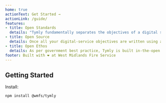 ```yaml
---
home: true
actionText: Get Started →
actionLink: /guide/
features:
- title: Open Standards
  details: "Tymly fundamentally separates the objectives of a digital service from the suppliers and technology which would traditionally deliver it. If that's not disruptive enough, these objectives are defined using open standards: opening-up a whole new world of collaborative working and interoperability."
- title: Open Source
  details: Once all your digital-service objectives are written using a standard vocabulary, Tymly offers an Open Source platform to deliver them effortlessly throughout your organisation... and beyond! Built by a UK Fire Service, Tymly is designed to deploy digital capability into the most demanding of environments.
- title: Open Ethos
  details: As per government best practice, Tymly is built in-the-open on GitHub. Anyone is free to use and contribute to Tymly, helping make it capable of even bigger-and-better things. We've already had contributions from central government departments and even internet-giant Amazon!
footer: Built with ❤ at West Midlands Fire Service
---
```


## Getting Started

Install:

``` bash
npm install @wmfs/tymly
```
